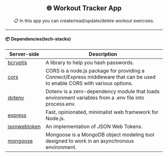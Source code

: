 <h2 align="center">🌐 Workout Tracker App</h2>
<p align="center">📋 In this app you can create/read/update/delete workout exercises.</p>

-----

#### 📦 Dependencies(tech-stacks)

| Server-side                                                         | Description                                                                                                                |
|---------------------------------------------------------------------|----------------------------------------------------------------------------------------------------------------------------|
| [bcryptjs](https://github.com/kelektiv/node.bcrypt.js)              | A library to help you hash passwords.                                                                                      |
| [cors](github.com/expressjs/cors)                                   | CORS is a node.js package for providing a Connect/Express middleware that can be used to enable CORS with various options. |
| [dotenv](github.com/motdotla/dotenv)                                | Dotenv is a zero-dependency module that loads environment variables from a .env file into process.env.                     |
| [express](github.com/expressjs/express)                             | Fast, opinionated, minimalist web framework for Node.js.                                                                   |
| [jsonwebtoken](github.com/auth0/node-jsonwebtoken)                  | An implementation of JSON Web Tokens.                                                                                      |
| [mongoose](github.com/Automattic/mongoose)                          | Mongoose is a MongoDB object modeling tool designed to work in an asynchronous environment.                                |
